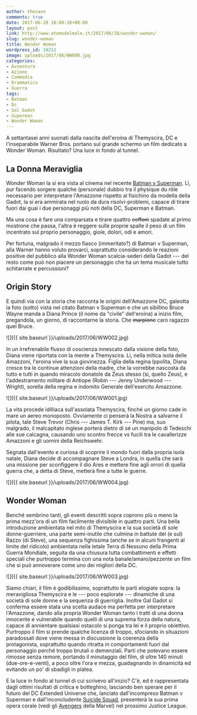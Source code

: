 ```yaml
---
author: thesave
comments: true
date: 2017-06-28 18:00:28+00:00
layout: post
link: http://www.atomodelmale.it/2017/06/28/wonder-woman/
slug: wonder-woman
title: Wonder Woman
wordpress_id: 18212
image: uploads/2017/06/WW000.jpg
categories:
- Avventura
- Azione
- Commedia
- Drammatico
- Guerra
tags:
- Batman
- Dc
- Gal Gadot
- Superman
- Wonder Woman
---
```


A settantasei anni suonati dalla nascita dell'eroina di Themyscira, DC e l'inseparabile Warner Bros. portano sul grande schermo un film dedicato a Wonder Woman. Risultato? Una luce in fondo al tunnel.

## La Donna Meraviglia

Wonder Woman la si era vista al cinema nel recente [Batman v Superman](/2016/03/31/batman-v-superman/). Lì, pur facendo sorgere qualche (personale) dubbio tra il physique du rôle necessario per interpretare l'Amazzone rispetto al fisichino da modella della Gadot, la si era ammirata nel ruolo da dura risolvi-problemi, capace di tirare fuori dai guai i due personaggi più noti della DC, Superman e Batman.

Ma una cosa è fare una comparsata e tirare quattro <del>ceffoni</del> spadate al primo mostrone che passa, l'altra è reggere sulle proprie spalle il peso di un film incentrato sul proprio personaggio, gioie, dolori, odi e amori.

Per fortuna, malgrado il mezzo fiasco (immeritato?) di Batman v Superman, alla Warner hanno voluto provarci, soprattutto considerando le reazioni positive del pubblico alla Wonder Woman scalcia-sederi della Gadot --- del resto come può non piacere un personaggio che ha un tema musicale tutto schitarrate e percussioni?

## Origin Story

E quindi via con la storia che racconta le origini dell'Amazzone DC, galeotta la foto (sotto) vista nel citato Batman v Superman e che un sibillino Bruce Wayne manda a Diana Prince (il nome da "civile" dell'eroina) a inizio film, pregandola, un giorno, di raccontarne la storia. Che <del>marpione</del> caro ragazzo quel Bruce.

![]({{ site.baseurl }}/uploads/2017/06/WW002.jpg)

In un irrefrenabile flusso di coscienza innescato dalla visione della foto, Diana viene riportata con la mente a Themyscira. Lì, nella mitica isola delle Amazzoni, l'eroina vive la sua giovinezza. Figlia della regina Ippolita, Diana cresce tra le continue attenzioni della madre, che la vorrebbe nascosta da tutto e tutti in quando miracolo donatole da Zeus stesso (si, quello Zeus), e l'addestramento militare di Antiope (Robin --- Jenny Underwood --- Wright), sorella della regina e indomito Generale dell'esercito Amazzone.

![]({{ site.baseurl }}/uploads/2017/06/WW001.jpg)

La vita procede idilliaca sull'assolata Themyscira, finché un giorno cade in mare un aereo monoposto. Ovviamente ci penserà la Nostra a salvarne il pilota, tale Steve Trevor (Chris --- James T. Kirk --- Pine) ma, suo malgrado, il malcapitato inglese porterà dietro di sé un manipolo di Tedeschi alle sue calcagna, causando uno scontro frecce vs fucili tra le cavallerizze Amazzoni e gli uomini della Reichswehr.

Segnata dall'evento e curiosa di scoprire il mondo fuori dalla propria isola natale, Diana decide di accompagnare Steve a Londra, in quella che sarà una missione per sconfiggere il dio Ares e mettere fine agli orrori di quella guerra che, a detta di Steve, metterà fine a tutte le guerre.

![]({{ site.baseurl }}/uploads/2017/06/WW004.jpg)

## Wonder Woman

Benché sembrino tanti, gli eventi descritti sopra coprono più o meno la prima mezz'ora di un film facilmente divisibile in quattro parti. Una bella introduzione ambientata nel mito di Themyscira e la sua società di sole donne-guerriere, una parte semi-inutile che culmina in battute del (e sul) Razzo (di Steve), una sequenza fighissima (anche se in alcuni frangenti al limite del ridicolo) ambientata nella letale Terra di Nessuno della Prima Guerra Mondiale, seguita da una chiusura tutta combattimenti e effetti speciali che purtroppo termina con una nota banale/amaro/pezzente un film che si può annoverare come uno dei migliori della DC.

![]({{ site.baseurl }}/uploads/2017/06/WW003.jpg)

Siamo chiari, il film è godibilissimo, soprattutto le parti elogiate sopra: la meravigliosa Themyscira e le --- poco esplorate --- dinamiche di una società di sole donne e la sequenza di guerriglia. Inoltre Gal Gadot si conferma essere stata una scelta audace ma perfetta per interpretare l'Amazzone, dando alla propria Wonder Woman tanto i tratti di una donna innocente e vulnerabile quando quelli di una suprema forza della natura, capace di annientare qualsiasi ostacolo si ponga tra lei e il proprio obiettivo. Purtroppo il film si prende qualche licenza di troppo, sfociando in situazioni paradossali dove viene messa in discussione la coerenza della protagonista, soprattutto quando ritratta in comportamenti fuori dal personaggio perché troppo brutali o demenziali. Parti che potevano essere rimosse senza remore, portando il minutaggio del film, di oltre 140 minuti (due-ore-e-venti), a poco oltre l'ora e mezza, guadagnando in dinamicità ed evitando un po' di sbadigli in platea.

E la luce in fondo al tunnel di cui scrivevo all'inizio? C'è, ed è rappresentata dagli ottimi risultati di critica e botteghino, lasciando ben sperare per il futuro del DC Extended Universe che, lanciato dall'incompreso Batman v Superman e dall'inconcludente [Suicide Squad](/2016/08/24/suicide-squad/), presenterà la sua prima opera corale (vedi gli [Avengers](/2012/05/01/the-avengers/) della Marvel) nel prossimo Justice League.
